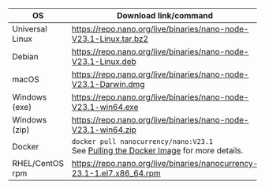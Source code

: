 | OS | Download link/command | Verification |
|----|---------------|-|
| Universal Linux | https://repo.nano.org/live/binaries/nano-node-V23.1-Linux.tar.bz2 | [SHA256 Checksum](https://repo.nano.org/live/binaries/nano-node-V23.1-Linux.tar.bz2.sha256) |
| Debian | https://repo.nano.org/live/binaries/nano-node-V23.1-Linux.deb | [SHA256 Checksum](https://repo.nano.org/live/binaries/nano-node-V23.1-Linux.deb.sha256) |
| macOS | https://repo.nano.org/live/binaries/nano-node-V23.1-Darwin.dmg | [SHA256 Checksum](https://s3.us-east-2.amazonaws.com/repo.nano.org/live/binaries/nano-node-V23.1-Darwin.dmg.sha256) |
| Windows (exe) | https://repo.nano.org/live/binaries/nano-node-V23.1-win64.exe | [SHA256 Checksum](https://repo.nano.org/live/binaries/nano-node-V23.1-win64.exe.sha256) |
| Windows (zip) | https://repo.nano.org/live/binaries/nano-node-V23.1-win64.zip | [SHA256 Checksum](https://repo.nano.org/live/binaries/nano-node-V23.1-win64.zip.sha256) |
| Docker | `docker pull nanocurrency/nano:V23.1`<br />See [Pulling the Docker Image](/running-a-node/node-setup/#pulling-the-docker-image) for more details. | |
| RHEL/CentOS rpm | https://repo.nano.org/live/binaries/nanocurrency-23.1-1.el7.x86_64.rpm | [SHA256 Checksum](https://repo.nano.org/live/binaries/nanocurrency-23.1-1.el7.x86_64.rpm.sha256) |
